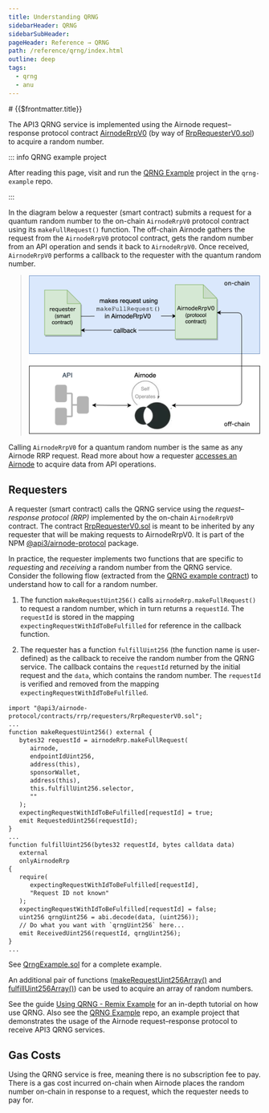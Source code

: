 ```yaml
---
title: Understanding QRNG
sidebarHeader: QRNG
sidebarSubHeader:
pageHeader: Reference → QRNG
path: /reference/qrng/index.html
outline: deep
tags:
  - qrng
  - anu
---
```


<PageHeader/>

<SearchHighlight/>

<FlexStartTag/>
# {{$frontmatter.title}}

The API3 QRNG service is implemented using the Airnode request–response protocol
contract
[AirnodeRrpV0](https://github.com/api3dao/airnode/blob/master/packages/airnode-protocol/contracts/rrp/AirnodeRrpV0.sol)
(by way of
[RrpRequesterV0.sol](https://github.com/api3dao/airnode/blob/master/packages/airnode-protocol/contracts/rrp/requesters/RrpRequesterV0.sol))
to acquire a random number.

::: info QRNG example project

After reading this page, visit and run the
[QRNG Example](https://github.com/api3dao/qrng-example/blob/main/README.md)
project in the `qrng-example` repo.

:::

In the diagram below a requester (smart contract) submits a request for a
quantum random number to the on-chain `AirnodeRrpV0` protocol contract using its
`makeFullRequest()` function. The off-chain Airnode gathers the request from the
`AirnodeRrpV0` protocol contract, gets the random number from an API operation
and sends it back to `AirnodeRrpV0`. Once received, `AirnodeRrpV0` performs a
callback to the requester with the quantum random number.

> <img src="./assets/images/access-overview.png" width="500"  />

Calling `AirnodeRrpV0` for a quantum random number is the same as any Airnode
RRP request. Read more about how a requester
[accesses an Airnode](/reference/airnode/latest/concepts/airnode.md) to acquire
data from API operations.

## Requesters

A requester (smart contract) calls the QRNG service using the _request–response
protocol (RRP)_ implemented by the on-chain `AirnodeRrpV0` contract. The
contract
[RrpRequesterV0.sol](https://github.com/api3dao/airnode/blob/master/packages/airnode-protocol/contracts/rrp/requesters/RrpRequesterV0.sol)
is meant to be inherited by any requester that will be making requests to
AirnodeRrpV0. It is part of the NPM
[@api3/airnode-protocol](https://www.npmjs.com/package/@api3/airnode-protocol)
package.

In practice, the requester implements two functions that are specific to
_requesting_ and _receiving_ a random number from the QRNG service. Consider the
following flow (extracted from the
[QRNG example contract](https://github.com/api3dao/qrng-example/blob/main/contracts/QrngExample.sol))
to understand how to call for a random number.

1. The function `makeRequestUint256()` calls `airnodeRrp.makeFullRequest()` to
   request a random number, which in turn returns a `requestId`. The `requestId`
   is stored in the mapping `expectingRequestWithIdToBeFulfilled` for reference
   in the callback function.

2. The requester has a function `fulfillUint256` (the function name is
   user-defined) as the callback to receive the random number from the QRNG
   service. The callback contains the `requestId` returned by the initial
   request and the `data`, which contains the random number. The `requestId` is
   verified and removed from the mapping `expectingRequestWithIdToBeFulfilled`.

```solidity
import "@api3/airnode-protocol/contracts/rrp/requesters/RrpRequesterV0.sol";
...
function makeRequestUint256() external {
   bytes32 requestId = airnodeRrp.makeFullRequest(
      airnode,
      endpointIdUint256,
      address(this),
      sponsorWallet,
      address(this),
      this.fulfillUint256.selector,
      ""
   );
   expectingRequestWithIdToBeFulfilled[requestId] = true;
   emit RequestedUint256(requestId);
}
...
function fulfillUint256(bytes32 requestId, bytes calldata data)
   external
   onlyAirnodeRrp
{
   require(
      expectingRequestWithIdToBeFulfilled[requestId],
      "Request ID not known"
   );
   expectingRequestWithIdToBeFulfilled[requestId] = false;
   uint256 qrngUint256 = abi.decode(data, (uint256));
   // Do what you want with `qrngUint256` here...
   emit ReceivedUint256(requestId, qrngUint256);
}
...
```

See [QrngExample.sol](/reference/qrng/qrng-example.md) for a complete example.

An additional pair of functions
([makeRequestUint256Array()](https://github.com/api3dao/qrng-example/blob/main/contracts/QrngExample.sol#L98-L113)
and
[fulfillUint256Array()](https://github.com/api3dao/qrng-example/blob/main/contracts/QrngExample.sol#L115-L131))
can be used to acquire an array of random numbers.

See the guide [Using QRNG - Remix Example](/guides/qrng/qrng-remix/index.md) for
an in-depth tutorial on how use QRNG. Also see the
[QRNG Example](https://github.com/api3dao/qrng-example) repo, an example project
that demonstrates the usage of the Airnode request–response protocol to receive
API3 QRNG services.

## Gas Costs

Using the QRNG service is free, meaning there is no subscription fee to pay.
There is a gas cost incurred on-chain when Airnode places the random number
on-chain in response to a request, which the requester needs to pay for.

<FlexEndTag/>
